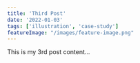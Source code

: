 ```yaml
---
title: 'Third Post'
date: '2022-01-03'
tags: ['illustration', 'case-study']
featureImage: "/images/feature-image.png"
---
```


This is my 3rd post content...
